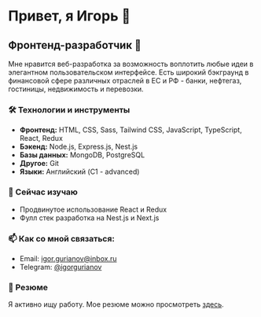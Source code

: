 <!--
**igorgurianov/igorgurianov** is a ✨ _special_ ✨ repository because its `README.md` (this file) appears on your GitHub profile.

Here are some ideas to get you started:

- 🔭 I’m currently working on ...
- 🌱 I’m currently learning ...
- 👯 I’m looking to collaborate on ...
- 🤔 I’m looking for help with ...
- 💬 Ask me about ...
- 📫 How to reach me: ...
- 😄 Pronouns: ...
- ⚡ Fun fact: ...
-->

# Привет, я Игорь 👋

## Фронтенд-разработчик 🚀

Мне нравится веб-разработка за возможность воплотить любые идеи в элегантном пользовательском интерфейсе. Есть широкий бэкграунд в финансовой сфере различных отраслей в ЕС и РФ - банки, нефтегаз, гостиницы, недвижимость и перевозки.

### 🛠 Технологии и инструменты

- **Фронтенд:** HTML, CSS, Sass, Tailwind CSS, JavaScript, TypeScript, React, Redux
- **Бэкенд:** Node.js, Express.js, Nest.js
- **Базы данных:** MongoDB, PostgreSQL
- **Другое:** Git
- **Языки:** Английский (C1 - advanced)

### 🌱 Сейчас изучаю

- Продвинутое использование React и Redux
- Фулл стек разработка на Nest.js и Next.js

### 📫 Как со мной связаться:

- Email: igor.gurianov@inbox.ru
- Telegram: [@igorgurianov](https://t.me/igorgurianov)

### 📄 Резюме

Я активно ищу работу.
Мое резюме можно просмотреть [здесь](https://drive.google.com/file/d/16u29jqyumy6myFcYpfvSBFoZ4RfYr26o/view?usp=sharing).

